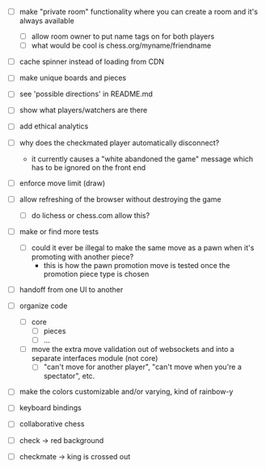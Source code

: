 - [ ] make "private room" functionality where you can create a room and it's always available
  - [ ] allow room owner to put name tags on for both players
  - [ ] what would be cool is chess.org/myname/friendname
- [ ] cache spinner instead of loading from CDN
- [ ] make unique boards and pieces
- [ ] see 'possible directions' in README.md
- [ ] show what players/watchers are there
- [ ] add ethical analytics
- [ ] why does the checkmated player automatically disconnect?
  - it currently causes a "white abandoned the game" message which has to be ignored on the front end
- [ ] enforce move limit (draw)
- [ ] allow refreshing of the browser without destroying the game
  - [ ] do lichess or chess.com allow this?
- [ ] make or find more tests
    - [ ] could it ever be illegal to make the same move as a pawn when it's promoting with another piece?
        - this is how the pawn promotion move is tested once the promotion piece type is chosen
- [ ] handoff from one UI to another
- [ ] organize code
  - [ ] core
      - [ ] pieces
      - [ ] ...
  - [ ] move the extra move validation out of websockets and into a separate interfaces module (not core)
    - [ ] "can't move for another player", "can't move when you're a spectator", etc.
- [ ] make the colors customizable and/or varying, kind of rainbow-y
- [ ] keyboard bindings
- [ ] collaborative chess
- [ ] check -> red background
- [ ] checkmate -> king is crossed out

